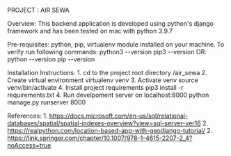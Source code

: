 PROJECT : AIR SEWA

Overview:
    This backend application is developed using python's django framework and has been tested on mac with python 3.9.7

Pre-requisites:
    python, pip, virtualenv module installed on your machine. 
    To verify run following commands:
        python3 --version
        pip3 --version
    OR:
        python --version
        pip --version

Installation Instructions:
    1. cd to the project root directory /air_sewa
    2. Create virtual environment
        virtualenv venv
    3. Activate venv
        source venv/bin/activate
    4. Install project requirements
        pip3 install -r requirements.txt
    4. Run develpoment server on localhost:8000
        python manage.py runserver 8000

References:
    1. https://docs.microsoft.com/en-us/sql/relational-databases/spatial/spatial-indexes-overview?view=sql-server-ver16
    2. https://realpython.com/location-based-app-with-geodjango-tutorial/
    2. https://link.springer.com/chapter/10.1007/978-1-4615-2207-2_4?noAccess=true
